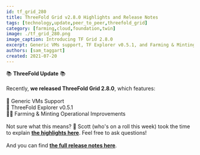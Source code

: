```yaml
---
id: tf_grid_280
title: ThreeFold Grid v2.8.0 Highlights and Release Notes
tags: [technology,update,peer_to_peer,threefold_grid]
category: [farming,cloud,foundation,twin]
image: ./tf_grid_280.png
image_caption: Introducing TF Grid 2.8.0
excerpt: Generic VMs support, TF Explorer v0.5.1, and Farming & Minting operational improvements!
authors: [sam_taggart]
created: 2021-07-20
---
```


📚 **ThreeFold Update** 📚
<br/>
<br/>
Recently, **we released ThreeFold Grid 2.8.0**, which features:
<br/>
<br/>
🤝 Generic VMs Support
<br/>
🔎 ThreeFold Explorer v0.5.1
<br/>
👨‍🌾 Farming & Minting Operational Improvements
<br/>
<br/>
Not sure what this means? 🤔 Scott (who's on a roll this week) took the time to explain **[the highlights here](https://forum.threefold.io/t/discussing-threefold-grid-2-8-release-highlights/1040)**. Feel free to ask questions!
<br/>
<br/>
And you can find **[the full release notes here](https://wiki.threefold.io/#/threefold__release_notes_grid_2_8_0)**.
